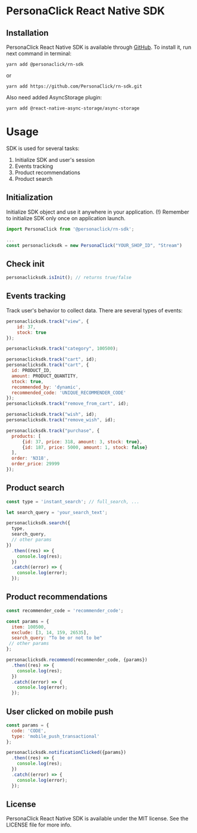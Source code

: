 # PersonaClick React Native SDK


## Installation

PersonaClick React Native SDK is available through [GitHub](https://github.com/PersonaClick/rn-sdk/). To install it, run next command in terminal:

```
yarn add @personaclick/rn-sdk
```
or 

```
yarn add https://github.com/PersonaClick/rn-sdk.git
```

Also need added AsyncStorage plugin:
```
yarn add @react-native-async-storage/async-storage
```

# Usage

SDK is used for several tasks:

1. Initialize SDK and user's session
2. Events tracking
3. Product recommendations
4. Product search

## Initialization

Initialize SDK object and use it anywhere in your application. (!) Remember to initialize SDK only once on application launch.

```js
import PersonaClick from '@personaclick/rn-sdk';

...
const personaclicksdk = new PersonaClick("YOUR_SHOP_ID", "Stream")
```

## Check init

```js
personaclicksdk.isInit(); // returns true/false
```

## Events tracking

Track user's behavior to collect data. There are several types of events:

```js
personaclicksdk.track("view", {
    id: 37,
    stock: true
});

personaclicksdk.track("category", 100500);

personaclicksdk.track("cart", id);
personaclicksdk.track("cart", {
  id: PRODUCT_ID,
  amount: PRODUCT_QUANTITY,
  stock: true,
  recommended_by: 'dynamic',
  recommended_code: 'UNIQUE_RECOMMENDER_CODE'
});
personaclicksdk.track("remove_from_cart", id);

personaclicksdk.track("wish", id);
personaclicksdk.track("remove_wish", id);

personaclicksdk.track("purchase", {
  products: [
      {id: 37, price: 318, amount: 3, stock: true},
      {id: 187, price: 5000, amount: 1, stock: false}
  ],
  order: 'N318',
  order_price: 29999
});
```

## Product search

```js
const type = 'instant_search'; // full_search, ...

let search_query = 'your_search_text';

personaclicksdk.search({
  type,
  search_query,
  // other params
}) 
  .then((res) => {
    console.log(res);
  })
  .catch((error) => {
    console.log(error);
  });
```

## Product recommendations

```js
const recommender_code = 'recommender_code'; 

const params = {
  item: 100500,
  exclude: [3, 14, 159, 26535],
  search_query: "To be or not to be"
 // other params
};

personaclicksdk.recommend(recommender_code, {params}) 
  .then((res) => {
    console.log(res);
  })
  .catch((error) => {
    console.log(error);
  });
```

## User clicked on mobile push

```js
const params = {
  code: 'CODE',
  type: 'mobile_push_transactional'
};

personaclicksdk.notificationClicked({params}) 
  .then((res) => {
    console.log(res);
  })
  .catch((error) => {
    console.log(error);
  });
```

## License

PersonaClick React Native SDK is available under the MIT license. See the LICENSE file for more info.
